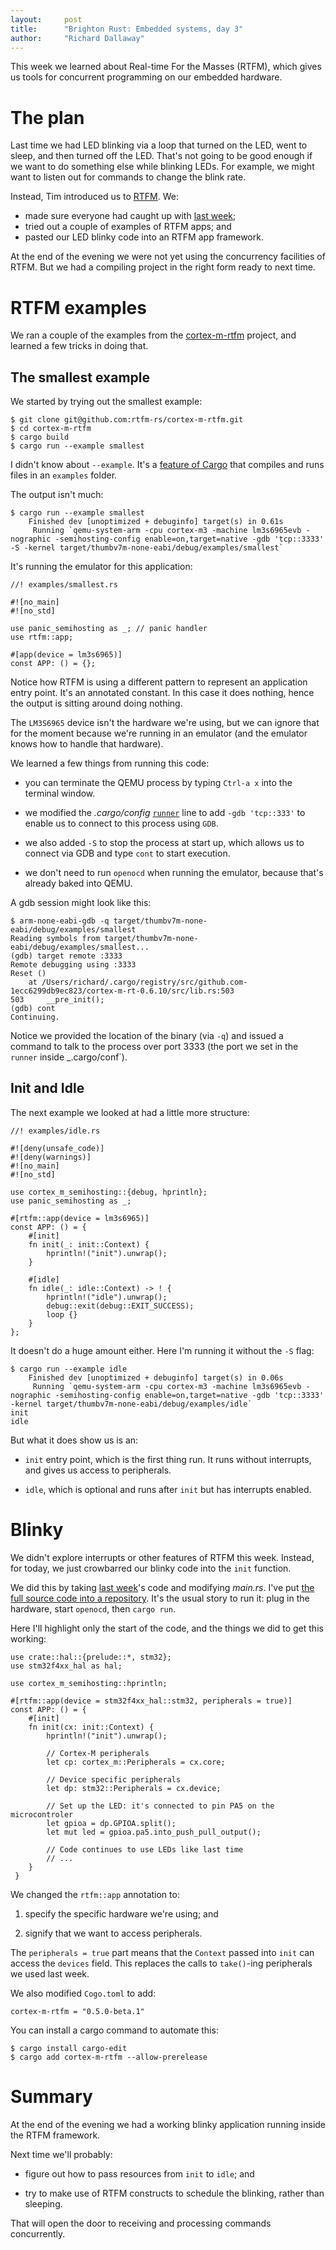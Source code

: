 ```yaml
---
layout:     post
title:      "Brighton Rust: Embedded systems, day 3"
author:     "Richard Dallaway"
---
```


This week we learned about Real-time For the Masses (RTFM),
which gives us tools for concurrent programming on our embedded hardware.

[repository]: https://github.com/d6y/rust-brighton-embedded-day-3
[main]: https://github.com/d6y/rust-brighton-embedded-day-3/blob/master/src/main.rs
[RTFM]: https://rtfm.rs/0.5/book/en/
[cortex-m-rtfm]: https://github.com/rtfm-rs/cortex-m-rtfm
[last week]: https://richard.dallaway.com/2019/10/31/embedded-2.html
[examples]: https://doc.rust-lang.org/cargo/reference/manifest.html#examples
[runner]: https://github.com/rtfm-rs/cortex-m-rtfm/blob/72e84cb297ef06d9496d18402bc8ea2d88cd1665/.cargo/config#L5

<!-- break -->

# The plan

Last time we had LED blinking via a loop that turned on the LED,
went to sleep, and then turned off the LED.
That's not going to be good enough if we want to do something else
while blinking LEDs.
For example, we might want to listen out for commands to change the blink rate.

Instead, Tim introduced us to [RTFM]. We:

- made sure everyone had caught up with [last week];
- tried out a couple of examples of RTFM apps; and
- pasted our LED blinky code into an RTFM app framework.

At the end of the evening we were not yet using the concurrency facilities of RTFM.
But we had a compiling project in the right form ready to next time.

# RTFM examples

We ran a couple of the examples from the [cortex-m-rtfm] project,
and learned a few tricks in doing that.

## The smallest example

We started by trying out the smallest example:

```
$ git clone git@github.com:rtfm-rs/cortex-m-rtfm.git
$ cd cortex-m-rtfm
$ cargo build
$ cargo run --example smallest
```

I didn't know about `--example`.
It's a [feature of Cargo][examples] that compiles and runs files in an `examples` folder.

The output isn't much:

```
$ cargo run --example smallest
    Finished dev [unoptimized + debuginfo] target(s) in 0.61s
     Running `qemu-system-arm -cpu cortex-m3 -machine lm3s6965evb -nographic -semihosting-config enable=on,target=native -gdb 'tcp::3333' -S -kernel target/thumbv7m-none-eabi/debug/examples/smallest`
```

It's running the emulator for this application:

```
//! examples/smallest.rs

#![no_main]
#![no_std]

use panic_semihosting as _; // panic handler
use rtfm::app;

#[app(device = lm3s6965)]
const APP: () = {};
```

Notice how RTFM is using a different pattern to represent an application entry point.
It's an annotated constant. In this case it does nothing, hence the output is sitting around doing nothing. 

The `LM3S6965` device isn't the hardware we're using, 
but we can ignore that for the moment because we're running in an emulator
(and the emulator knows how to handle that hardware).

We learned a few things from running this code:

- you can terminate the QEMU process by typing `Ctrl-a x` into the terminal window.

- we modified the _.cargo/config_ [`runner`][runner] line to add `-gdb 'tcp::333'` to enable us to connect to this process using `GDB`.

- we also added `-S` to stop the process at start up, which allows us to connect via GDB and type `cont` to start execution.

- we don't need to run `openocd` when running the emulator, because that's already baked into QEMU.

A gdb session might look like this:

```
$ arm-none-eabi-gdb -q target/thumbv7m-none-eabi/debug/examples/smallest
Reading symbols from target/thumbv7m-none-eabi/debug/examples/smallest...
(gdb) target remote :3333
Remote debugging using :3333
Reset ()
    at /Users/richard/.cargo/registry/src/github.com-1ecc6299db9ec823/cortex-m-rt-0.6.10/src/lib.rs:503
503	    __pre_init();
(gdb) cont
Continuing.
```

Notice we provided the location of the binary (via `-q`)
and issued a command to talk to the process over port 3333
(the port we set in the `runner` inside _.cargo/conf`).

## Init and Idle

The next example we looked at had a little more structure:

```
//! examples/idle.rs

#![deny(unsafe_code)]
#![deny(warnings)]
#![no_main]
#![no_std]

use cortex_m_semihosting::{debug, hprintln};
use panic_semihosting as _;

#[rtfm::app(device = lm3s6965)]
const APP: () = {
    #[init]
    fn init(_: init::Context) {
        hprintln!("init").unwrap();
    }

    #[idle]
    fn idle(_: idle::Context) -> ! {
        hprintln!("idle").unwrap();
        debug::exit(debug::EXIT_SUCCESS);
        loop {}
    }
};
```

It doesn't do a huge amount either.
Here I'm running it without the `-S` flag:

```
$ cargo run --example idle
    Finished dev [unoptimized + debuginfo] target(s) in 0.06s
     Running `qemu-system-arm -cpu cortex-m3 -machine lm3s6965evb -nographic -semihosting-config enable=on,target=native -gdb 'tcp::3333' -kernel target/thumbv7m-none-eabi/debug/examples/idle`
init
idle
```

But what it does show us is an:

- `init` entry point, which is the first thing run. It runs without interrupts,
and gives us access to peripherals.

- `idle`, which is optional and runs after `init` but has interrupts enabled.

# Blinky

We didn't explore interrupts or other features of RTFM this week.
Instead, for today, we just crowbarred our blinky code into the `init` function.

We did this by taking [last week]'s code and modifying _main.rs_.
I've put [the full source code into a repository][main].
It's the usual story to run it: plug in the hardware, start `openocd`, then `cargo run`.


Here I'll highlight only the start of the code, 
and the things we did to get this working:

```
use crate::hal::{prelude::*, stm32};
use stm32f4xx_hal as hal;

use cortex_m_semihosting::hprintln;

#[rtfm::app(device = stm32f4xx_hal::stm32, peripherals = true)]
const APP: () = {
    #[init]
    fn init(cx: init::Context) {
        hprintln!("init").unwrap();

        // Cortex-M peripherals
        let cp: cortex_m::Peripherals = cx.core;

        // Device specific peripherals
        let dp: stm32::Peripherals = cx.device;

        // Set up the LED: it's connected to pin PA5 on the microcontroler
        let gpioa = dp.GPIOA.split();
        let mut led = gpioa.pa5.into_push_pull_output();

        // Code continues to use LEDs like last time
        // ...
    }
 }
 ```

We changed the `rtfm::app` annotation to:

1. specify the specific hardware we're using; and

2. signify that we want to access peripherals.

The `peripherals = true` part means that the `Context` passed into `init`
can access the `devices` field.
This replaces the calls to `take()`-ing peripherals we used last week.

We also modified `Cogo.toml` to add:

```
cortex-m-rtfm = "0.5.0-beta.1"
```

You can install a cargo command to automate this:

```
$ cargo install cargo-edit
$ cargo add cortex-m-rtfm --allow-prerelease
```


# Summary

At the end of the evening we had a working blinky application
running inside the RTFM framework.

Next time we'll probably:

- figure out how to pass resources from `init` to `idle`; and

- try to make use of RTFM constructs
to schedule the blinking, rather than sleeping.


That will open the door to receiving and processing commands concurrently.





